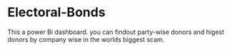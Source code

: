 # Electoral-Bonds
This a power Bi dashboard. you can findout party-wise donors and higest donors by company wise in the worlds biggest scam.
